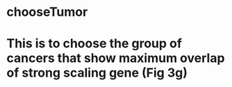 # chooseTumor
# This is to choose the group of cancers that show maximum overlap of strong scaling gene (Fig 3g) 
